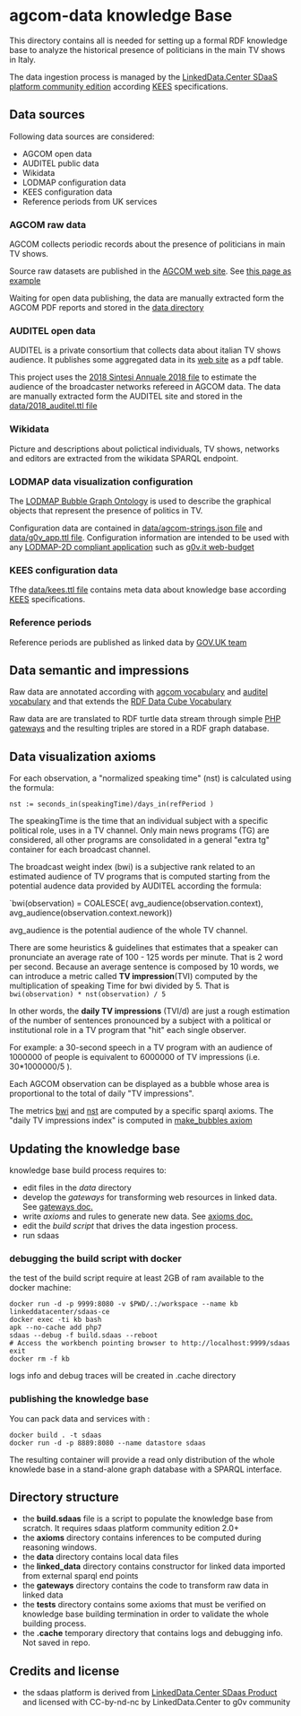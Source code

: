 # agcom-data knowledge Base

This directory contains all is needed for setting up a formal RDF knowledge base to analyze 
the historical presence of politicians in the main TV shows in Italy.

The data ingestion process is managed by the [LinkedData.Center SDaaS platform community edition](https://github.com/linkeddatacenter/sdaas-ce) according [KEES](http://linkeddata.center/kees) specifications. 

## Data sources

Following data sources are considered:

- AGCOM open data 
- AUDITEL public data
- Wikidata
- LODMAP configuration data
- KEES configuration data
- Reference periods from UK services


### AGCOM raw data

AGCOM collects periodic records about the presence of politicians in main TV shows.

Source raw datasets are published in the [AGCOM web site](https://www.agcom.it/).
See [this page as example](https://www.agcom.it/documentazione/documento?p_p_auth=fLw7zRht&p_p_id=101_INSTANCE_ls3TZlzsK0hm&p_p_lifecycle=0&p_p_col_id=column-1&p_p_col_count=1&_101_INSTANCE_ls3TZlzsK0hm_struts_action=%2Fasset_publisher%2Fview_content&_101_INSTANCE_ls3TZlzsK0hm_assetEntryId=14262570&_101_INSTANCE_ls3TZlzsK0hm_type=document)

Waiting for open data publishing, the data are manually extracted form the AGCOM PDF reports and stored in the  [data directory](data)

### AUDITEL open data

AUDITEL is a private consortium that collects data about italian TV shows audience. It publishes some
aggregated data in its [web site](http://www.auditel.it/dati/) as a pdf table.

This project uses the  [2018 Sintesi Annuale 2018 file](http://www.auditel.it/media/filer_public/40/ad/40ad8125-d438-4dc9-af36-19c5320e436f/sintesi_annuale_2018.pdf)
to estimate the audience of the broadcaster networks refereed in AGCOM data. The data are manually extracted 
form the AUDITEL site and stored in the  [data/2018_auditel.ttl file](data/2018_auditel.ttl)

### Wikidata 

Picture and descriptions about polictical individuals, TV shows, networks and editors are extracted from the wikidata SPARQL endpoint.

### LODMAP data visualization configuration

The [LODMAP Bubble Graph Ontology](https://github.com/linkeddatacenter/LODMAP-ontologies/tree/master/v1/bgo) 
is used to describe the graphical objects that represent the presence of politics in TV.
  
Configuration data are contained in [data/agcom-strings.json file](data/agcom-strings.json) and  [data/g0v_app.ttl file](data/0v_app.ttl). Configuration information are intended to be used with any [LODMAP-2D compliant application](https://it.linkeddata.center/p/lodmap2d) such as [g0v.it web-budget](https://github.com/g0v-it/web-budget)

### KEES configuration data

Tfhe [data/kees.ttl file](data/kees.ttl) contains meta data about knowledge base according [KEES](http://linkeddata.center/kees) specifications. 

### Reference periods

Reference periods are published as linked data by [GOV.UK team](http://reference.data.gov.uk/)


## Data semantic and impressions

Raw data are annotated according with [agcom vocabulary](https://g0v-it.github.io/ontologies/agcom) 
and [auditel vocabulary](https://g0v-it.github.io/ontologies/auditel) and that extends 
the [RDF Data Cube Vocabulary](https://www.w3.org/TR/vocab-data-cube/) 

Raw data are are translated to RDF turtle data stream through simple [PHP gateways](gateways) and
the resulting triples are stored in a RDF graph database.

##  Data visualization axioms

For each observation, a "normalized speaking time" (nst) is calculated using the formula:

`nst := seconds_in(speakingTime)/days_in(refPeriod )` 

The speakingTime is the time that an individual subject with a specific political role, uses in a TV channel.
Only main news programs (TG) are considered, all other programs are consolidated in a general "extra tg" container for each broadcast channel.


The broadcast weight index (bwi) is a subjective rank related to an estimated audience of TV programs 
that is computed starting from the potential audence data provided by AUDITEL according the formula:

`bwi(observation) = COALESCE( avg_audience(observation.context), avg_audience(observation.context.nework))

avg_audience is the potential audience of the whole TV channel.

There are some heuristics & guidelines that estimates that a speaker can pronunciate
an average rate of 100 - 125 words per minute. That is 2 word per second. Because an average sentence is composed by
10 words, we can introduce a metric called **TV impression**(TVI) computed by the multiplication of speaking Time for bwi divided by 5. That is `bwi(observation) * nst(observation) / 5`
 
In other words, the  **daily TV impressions** (TVI/d) are just a rough estimation of the number of
sentences pronounced by a subject with a political or institutional role in a TV program 
that "hit" each single observer.

For example: a 30-second speech in a TV program with an audience of 1000000 of people is 
equivalent to 6000000 of TV impressions (i.e. 30*1000000/5 ).


Each AGCOM observation can be displayed as a bubble whose area is proportional to the total of daily "TV impressions".

The metrics [bwi](axioms/025_compute_bwi.sparql_update) and [nst](axioms/024_compute_nst.sparql_update)
are computed by a specific sparql axioms.
The "daily TV impressions index" is computed in [make_bubbles axiom](axioms/030_make_bubbles.sparql_update) 



## Updating the knowledge base

knowledge base build process requires to:

- edit files in the *data* directory
- develop the *gateways* for transforming web resources in linked data. See [gateways doc.](gateways/README.md)
- write *axioms* and rules to generate new data. See [axioms doc.](axioms/README.md)
- edit the *build script* that drives the data ingestion process.
- run sdaas

### debugging the build script with docker

the test of the build script require at least 2GB of ram available to the docker machine:

```
docker run -d -p 9999:8080 -v $PWD/.:/workspace --name kb linkeddatacenter/sdaas-ce
docker exec -ti kb bash
apk --no-cache add php7
sdaas --debug -f build.sdaas --reboot
# Access the workbench pointing browser to http://localhost:9999/sdaas
exit
docker rm -f kb
```

logs info and debug traces will be created in .cache directory


 
### publishing  the knowledge base

You can pack data and services with :

```
docker build . -t sdaas
docker run -d -p 8889:8080 --name datastore sdaas
```

The resulting container will provide a read only distribution of the whole knowlede base in a stand-alone graph database with a SPARQL interface.


## Directory structure

- the **build.sdaas** file is a script to populate the knowledge base from scratch. It requires sdaas platform community edition 2.0+
- the **axioms** directory contains inferences to be computed during reasoning windows.
- the **data** directory contains local data files
- the **linked_data** directory contains constructor for linked data imported from external sparql end points
- the **gateways** directory contains the code to transform raw data in linked data
- the **tests** directory contains some axioms that must be verified on knowledge base building termination
  in order to validate the whole building process.
- the **.cache** temporary directory that contains logs and debugging info. Not saved in repo.


## Credits and license

- the sdaas platform is derived from [LinkedData.Center SDaas Product](https://it.linkeddata.center/p/sdaas) and licensed with CC-by-nd-nc by LinkedData.Center to g0v community
